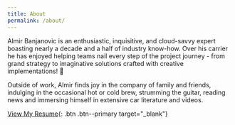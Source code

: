 ```yaml
---
title: About
permalink: /about/
---
```


Almir Banjanovic is an enthusiastic, inquisitive, and cloud-savvy expert boasting nearly a decade and a half of industry know-how. Over his carrier he has enjoyed helping teams nail every step of the project journey - from grand strategy to imaginative solutions crafted with creative implementations! 🚀

Outside of work, Almir finds joy in the company of family and friends, indulging in the occasional hot or cold brew, strumming the guitar, reading news and immersing himself in extensive car literature and videos.

[View My Resume](/assets/documents/Almir_Banjanovic_Resume.pdf){: .btn .btn--primary target="_blank"}
